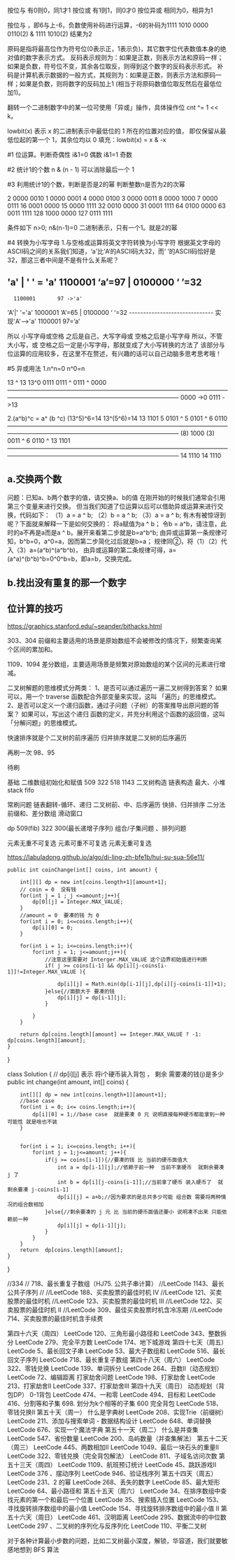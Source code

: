 按位与  有0则0，同1才1
按位或  有1则1，同0才0
按位异或 相同为0，相异为1 

按位与 ，即6与上-6，负数使用补码进行运算，-6的补码为1111 1010  0000 0110(2) &  1111 1010(2)  结果为2

原码是指将最高位作为符号位(0表示正，1表示负)，其它数字位代表数值本身的绝对值的数字表示方式。
反码表示规则为：如果是正数，则表示方法和原码一样；如果是负数，符号位不变，其余各位取反，则得到这个数字的反码表示形式。
补码是计算机表示数据的一般方式，其规则为：如果是正数，则表示方法和原码一样；如果是负数，则将数字的反码加上1
(相当于将原码数值位取反然后在最低位加1)。

翻转一个二进制数字中的某一位可使用「异或」操作，具体操作位 cnt ^= 1 << k。

lowbit(x) 表示 x 的二进制表示中最低位的 1 所在的位置对应的值，
即仅保留从最低位起的第一个 1，其余位均以 0 填充：lowbit(x) = x & -x

#1 位运算。判断奇偶性
i&1=0  偶数  i&1=1   奇数

#2 统计1的个数
n & (n - 1) 可以消除最后一个 1

#3 利用统计1的个数，判断是否是2的幂
判断整数n是否为2的次幂

2    0000 0010               1    0000 0001
4    0000 0100               3    0000 0011
8    0000 1000               7    0000 0111
16   0001 0000               15   0000 1111
32   0010 0000               31   0001 1111
64   0100 0000               63   0011 1111
128  1000 0000               127  0111 1111

条件如下
n>0; n&(n-1)=0
二进制表示，只有一个1。就是2的幂

#4 转换为小写字母
1.与空格或运算将英文字符转换为小写字符
根据英文字母的ASCII码之间的关系我们知道，‘a'比’A‘的ASCII码大32，而‘ ’的ASCII码恰好是32，那这三者中间是不是有什么关系呢？

'a' | ' ' = 'a' 
     1100001    ‘a’=97
|    0100000    ‘ ’=32
------------------------------
      1100001       97 ->'a'

'A'|' '='a' 
      1000001     ‘A’=65
|      0100000      ‘ ‘=32
------------------------------               实现'A'-->'a'
       1100001      97=’a’  

所以 小写字母或空格 之后是自己，大写字母或 空格之后是小写字母
所以，不管大小写，或 空格之后一定是小写字母，那就变成了大小写转换的方法了
该部分与位运算的应用较多，在这里不在赘述，有兴趣的话可以自己动脑多思考思考哦！

#5 异或用法
1.n^n=0      n^0=n

13 ^ 13                               13^0
     0111                                 0111
^   0111                          ^     0000
————————————————————————————————————————————————————————————————
    0000   ->0                         0111  ->13
    
2.(a^b)^c = a^ (b ^c)
(13^5)^6=14                                   13^(5^6)=14
   13      1101                                   5     0101
^    5      0101                              ^   6     0110
————————————————————————————————————————————————————————————————
   (8)      1000                                  (3)     0011
^    6      0110                              ^  13      1101
————————————————————————————————————————————————————————————————
    14      1110                                  14       1110

## a.交换两个数

问题：已知a、b两个数字的值，请交换a、b的值
在刚开始的时候我们通常会引用第三个变量来进行交换。
但当我们知道了位运算以后可以借助异或运算来进行交换，代码如下：
（1）a = a ^ b;
（2）b = a ^ b;
（3）a = a ^ b;
有木有被惊讶到呢？下面就来解释一下是如何交换的：
将a赋值为a ^ b；
令b = a^b，请注意，此时的a不再是a而是a ^ b。展开来看第二步就是b=a^b^b;
由异或运算第一条规律可知，b^b=0，a^0=a，因而第二步简化过后就是b=a；
规律同②，将（1）（2）代入（3）a=(a^b)^(a^b^b)，
由异或运算的第二条规律可得，a=(a^a)^(b^b)^b=0^0^b=b，即a=b，交换完成。

## b.找出没有重复的那一个数字

## 位计算的技巧
https://graphics.stanford.edu/~seander/bithacks.html

303、304
前缀和主要适用的场景是原始数组不会被修改的情况下，频繁查询某个区间的累加和。

1109、1094
差分数组，主要适用场景是频繁对原始数组的某个区间的元素进行增减。


⼆叉树解题的思维模式分两类：
1、是否可以通过遍历⼀遍⼆叉树得到答案？
如果可以，⽤⼀个 traverse 函数配合外部变量来实现，这叫 「遍历」的思维模式。 
2、是否可以定义⼀个递归函数，通过⼦问题（⼦树）的答案推导出原问题的答案？
如果可以，写出这个递归 函数的定义，并充分利⽤这个函数的返回值，这叫「分解问题」的思维模式。

快速排序就是个二叉树的前序遍历
归并排序就是⼆叉树的后序遍历

再刷一次
98、95



待刷




基础
二维数组初始化和赋值 509 322 518 1143
二叉树构造
链表构造
最大、小堆
stack
fifo

常刷问题
链表翻转-循环、递归
二叉树前、中、后序遍历
快排、归并排序
二分法
前缀和、差分数组
滑动窗口

dp 509(fib) 322 300(最长递增子序列)
组合/子集问题 、排列问题

元素无重不可复选
元素可重不可复选
元素无重可复选

https://labuladong.github.io/algo/di-ling-zh-bfe1b/hui-su-sua-56e11/



    public int coinChange(int[] coins, int amount) {

        int[][] dp = new int[coins.length+1][amount+1];
        // coin = 0  没有钱 
        for(int j = 1 ; j <=amount;j++){
            dp[0][j] = Integer.MAX_VALUE;
        }
        //amount = 0  要凑的钱 为 0 
        for(int i = 0; i<=coins.length;i++){
            dp[i][0] = 0;
        }
        
        for(int i = 1; i<=coins.length;i++){
            for(int j = 1; j<=amount;j++){
                //注意这里需要对 Interger.MAX_VALUE 这个边界初始值进行判断
                if( j >= coins[i-1] && dp[i][j-coins[i-1]]!=Integer.MAX_VALUE ){

                    dp[i][j] = Math.min(dp[i-1][j],dp[i][j-coins[i-1]]+1);
                }else{//面额大于 要凑的钱
                    dp[i][j] = dp[i-1][j];
                }

            }
        }
        
        return dp[coins.length][amount] == Integer.MAX_VALUE ? -1: dp[coins.length][amount];
    }
}


class Solution {
    // dp[i][j] 表示 将i个硬币装入背包 ， 剩余 需要凑的钱(j)是多少
    public int change(int amount, int[] coins) {
        
        int[][] dp = new int[coins.length+1][amount+1];
        //base case
        for(int i = 0; i<= coins.length;i++){
            dp[i][0] = 1;//base case  就是要凑 0 元 说明直接每种硬币都能拿到一种可能性 就是啥也不装
        }


        for(int i = 1; i<=coins.length; i++){
            for(int j = 1;j<=amount; j++){
                if(j >= coins[i-1]){//要凑的钱 比 当前的硬币面值大
                    int a = dp[i-1][j];//依赖于前一种  当前不拿硬币  就剩余要凑 j 了
                    int b = dp[i][j-coins[i-1]];//当前拿了硬币 装入硬币了  就剩余要凑 j-coins[i-1]
                    dp[i][j] = a+b;//因为要求的是总共多少可能 组合数 需要将两种情况的组合数相加
                }else{//剩余要凑的 j 元 比 当前的硬币面值还要小 说明凑不出来 只能依赖前一种
                    dp[i][j] = dp[i-1][j];
                }
            }
        }
        return  dp[coins.length][amount];
    }
}



//334
// 718、最长重复子数组（HJ75. 公共子串计算）
//LeetCode 1143、最长公共子序列
//
//LeetCode 188、买卖股票的最佳时机 IV
//LeetCode 121、买卖股票的最佳时机
//LeetCode 123、买卖股票的最佳时机 III
//LeetCode 122、买卖股票的最佳时机 II
//LeetCode 309、最佳买卖股票时机含冷冻期
//LeetCode 714、买卖股票的最佳时机含手续费

第四十六天（周四）
LeetCode 120、三角形最小路径和
LeetCode 343、整数拆分
LeetCode 279、完全平方数
LeetCode 174、地下城游戏
第四十七天（周五）
LeetCode 5、最长回文子串
LeetCode 53、最大子数组和
LeetCode 516、最长回文子序列
LeetCode 718、最长重复子数组
第四十八天（周六）
LeetCode 322、零钱兑换
LeetCode 139、单词拆分
LeetCode 264、丑数II（动态规划）
LeetCode 72、编辑距离
打家劫舍问题
LeetCode 198、打家劫舍
LeetCode 213、打家劫舍II
LeetCode 337、打家劫舍III
第四十九天（周日）
动态规划（背包DP）
0-1背包
LeetCode 474、一和零
LeetCode 494、目标和
LeetCode 416、分割等和子集
698. 划分为k个相等的子集
600
完全背包
LeetCode 518、零钱兑换II
第五十天（周一）
什么是字典树
LeetCode 208、实现Trie（前缀树）
LeetCode 211、添加与搜索单词 - 数据结构设计
LeetCode 648、单词替换
LeetCode 676、实现一个魔法字典
第五十一天（周二）
什么是并查集
LeetCode 547、省份数量
LeetCode 200、岛屿数量（并查集解法）
第五十二天（周三）
LeetCode 445、两数相加II
LeetCode 1049、最后一块石头的重量II
LeetCode 322、零钱兑换（完全背包解法）
LeetCode 811、子域名访问次数
第五十三天（周四）
LeetCode 1109、航班预订统计
LeetCode 45、跳跃游戏II
LeetCode 376 、摆动序列
LeetCode 946、验证栈序列
第五十四天（周五）
LeetCode 231、2 的幂
LeetCode 268、丢失的数字
LeetCode 85、最大矩形
LeetCode 64、最小路径和
第五十五天（周六）
LeetCode 34、在排序数组中查找元素的第一个和最后一个位置
LeetCode 35、搜索插入位置
LeetCode 153、寻找旋转排序数组中的最小值
LeetCode 154、寻找旋转排序数组中的最小值 II
第五十六天（周日）
LeetCode 461、汉明距离
LeetCode 295、数据流中的中位数
LeetCode 297 、二叉树的序列化与反序列化
LeetCode 110、平衡二叉树

对于各种计算最小步数的问题，比如二叉树最小深度，解锁，华容道，我们就要敏感地想到 BFS 算法